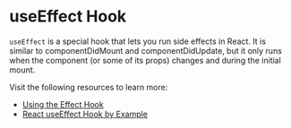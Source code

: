 # useEffect Hook

`useEffect` is a special hook that lets you run side effects in React. It is similar to componentDidMount and componentDidUpdate, but it only runs when the component (or some of its props) changes and during the initial mount.

Visit the following resources to learn more:

- [Using the Effect Hook](https://reactjs.org/docs/hooks-effect.html)
- [React useEffect Hook by Example](https://www.robinwieruch.de/react-useeffect-hook/)
